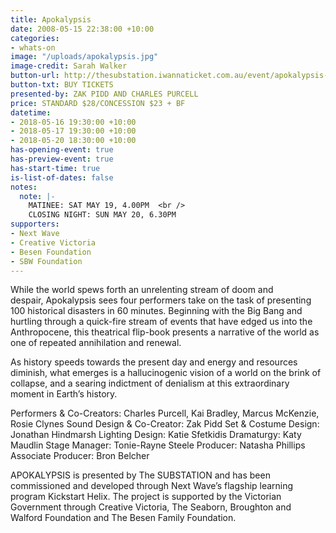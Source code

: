 ```yaml
---
title: Apokalypsis
date: 2008-05-15 22:38:00 +10:00
categories:
- whats-on
image: "/uploads/apokalypsis.jpg"
image-credit: Sarah Walker
button-url: http://thesubstation.iwannaticket.com.au/event/apokalypsis-MTQzNzQ
button-txt: BUY TICKETS
presented-by: ZAK PIDD AND CHARLES PURCELL
price: STANDARD $28/CONCESSION $23 + BF
datetime:
- 2018-05-16 19:30:00 +10:00
- 2018-05-17 19:30:00 +10:00
- 2018-05-20 18:30:00 +10:00
has-opening-event: true
has-preview-event: true
has-start-time: true
is-list-of-dates: false
notes:
  note: |-
    MATINEE: SAT MAY 19, 4.00PM  <br />
    CLOSING NIGHT: SUN MAY 20, 6.30PM
supporters:
- Next Wave
- Creative Victoria
- Besen Foundation
- SBW Foundation
---
```


While the world spews forth an unrelenting stream of doom and despair, Apokalypsis sees four performers take on the task of presenting 100 historical disasters in 60 minutes. Beginning with the Big Bang and hurtling through a quick-fire stream of events that have edged us into the Anthropocene, this theatrical flip-book presents a narrative of the world as one of repeated annihilation and renewal.

As history speeds towards the present day and energy and resources diminish, what emerges is a hallucinogenic vision of a world on the brink of collapse, and a searing indictment of denialism at this extraordinary moment in Earth’s history.

Performers & Co-Creators: Charles Purcell, Kai Bradley, Marcus McKenzie, Rosie Clynes
Sound Design & Co-Creator: Zak Pidd 
Set & Costume Design: Jonathan Hindmarsh 
Lighting Design: Katie Sfetkidis 
Dramaturgy: Katy Maudlin 
Stage Manager: Tonie-Rayne Steele
Producer: Natasha Phillips 
Associate Producer: Bron Belcher

APOKALYPSIS is presented by The SUBSTATION and has been commissioned and developed through Next Wave’s flagship learning program Kickstart Helix. The project is supported by the Victorian Government through Creative Victoria, The Seaborn, Broughton and Walford Foundation and The Besen Family Foundation.